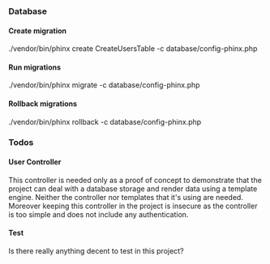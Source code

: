 ### Database

#### Create migration

./vendor/bin/phinx create CreateUsersTable -c database/config-phinx.php


#### Run migrations

./vendor/bin/phinx migrate -c database/config-phinx.php

#### Rollback migrations

./vendor/bin/phinx rollback -c database/config-phinx.php


### Todos

#### User Controller

This controller is needed only as a proof of concept to demonstrate that the project can
deal with a database storage and render data using a template engine. Neither the controller
nor templates that it's using are needed. Moreover keeping this controller in the project is
insecure as the controller is too simple and does not include any authentication.

#### Test

Is there really anything decent to test in this project?